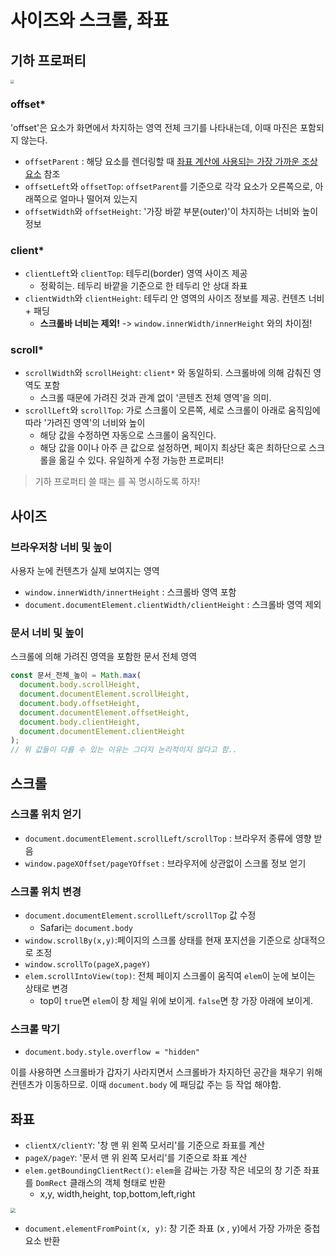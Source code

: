 # 사이즈와 스크롤, 좌표

## 기하 프로퍼티

<img src="https://i.imgur.com/zT90ZRi.png" style="zoom:40%;" />

### offset\*

'offset'은 요소가 화면에서 차지하는 영역 전체 크기를 나타내는데, 이때 마진은 포함되지 않는다.

- `offsetParent` : 해당 요소를 렌더링할 때 <u>좌표 계산에 사용되는 가장 가까운 조상 요소</u> 참조
- `offsetLeft`와 `offsetTop`: `offsetParent`를 기준으로 각각 요소가 오른쪽으로, 아래쪽으로 얼마나 떨어져 있는지
- `offsetWidth`와 `offsetHeight`: '가장 바깥 부분(outer)'이 차지하는 너비와 높이 정보

### client\*

- `clientLeft`와 `clientTop`: 테두리(border) 영역 사이즈 제공
  - 정확히는. 테두리 바깥을 기준으로 한 테두리 안 상대 좌표
- `clientWidth`와 `clientHeight`: 테두리 안 영역의 사이즈 정보를 제공. 컨텐츠 너비 + 패딩
  - **스크롤바 너비는 제외!** -> `window.innerWidth/innerHeight` 와의 차이점!

### scroll\*

- `scrollWidth`와 `scrollHeight`: `client*` 와 동일하되. 스크롤바에 의해 감춰진 영역도 포함
  - 스크롤 때문에 가려진 것과 관계 없이 '콘텐츠 전체 영역'을 의미.
- `scrollLeft`와 `scrollTop`: 가로 스크롤이 오른쪽, 세로 스크롤이 아래로 움직임에 따라 '가려진 영역'의 너비와 높이
  - 해당 값을 수정하면 자동으로 스크롤이 움직인다.
  - 해당 값을 0이나 아주 큰 값으로 설정하면, 페이지 최상단 혹은 최하단으로 스크롤을 옮길 수 있다. 유일하게 수정 가능한 프로퍼티!

> 기하 프로퍼티 쓸 때는 <!DOCTYPE HTML>를 꼭 명시하도록 하자!

## 사이즈

### 브라우저창 너비 및 높이

사용자 눈에 컨텐츠가 실제 보여지는 영역

- `window.innerWidth/innertHeight` : 스크롤바 영역 포함
- `document.documentElement.clientWidth/clientHeight` : 스크롤바 영역 제외

### 문서 너비 및 높이

스크롤에 의해 가려진 영역을 포함한 문서 전체 영역

```js
const 문서_전체_높이 = Math.max(
  document.body.scrollHeight,
  document.documentElement.scrollHeight,
  document.body.offsetHeight,
  document.documentElement.offsetHeight,
  document.body.clientHeight,
  document.documentElement.clientHeight
);
// 위 값들이 다를 수 있는 이유는 그다지 논리적이지 않다고 함..
```

## 스크롤

### 스크롤 위치 얻기

- `document.documentElement.scrollLeft/scrollTop` : 브라우저 종류에 영향 받음
- `window.pageXOffset/pageYOffset` : 브라우저에 상관없이 스크롤 정보 얻기

### 스크롤 위치 변경

- `document.documentElement.scrollLeft/scrollTop` 값 수정
  - Safari는 `document.body`
- `window.scrollBy(x,y)`:페이지의 스크롤 상태를 현재 포지션을 기준으로 상대적으로 조정
- `window.scrollTo(pageX,pageY)`
- `elem.scrollIntoView(top)`: 전체 페이지 스크롤이 움직여 `elem`이 눈에 보이는 상태로 변경
  - top이 `true`면 `elem`이 창 제일 위에 보이게. `false`면 창 가장 아래에 보이게.

### 스크롤 막기

- `document.body.style.overflow = "hidden"`

이를 사용하면 스크롤바가 갑자기 사라지면서 스크롤바가 차지하던 공간을 채우기 위해 컨텐츠가 이동하므로. 이때 `document.body` 에 패딩값 주는 등 작업 해야함.

## 좌표

- `clientX/clientY`: '창 맨 위 왼쪽 모서리'를 기준으로 좌표를 계산
- `pageX/pageY`: '문서 맨 위 왼쪽 모서리'를 기준으로 좌표 계산
- `elem.getBoundingClientRect()`: `elem`을 감싸는 가장 작은 네모의 창 기준 좌표를 `DomRect` 클래스의 객체 형태로 반환
  - x,y, width,height, top,bottom,left,right

<img src="https://i.imgur.com/hCyt1Xk.png" style="zoom:50%;" />

- `document.elementFromPoint(x, y)`: 창 기준 좌표 (x , y)에서 가장 가까운 중첩 요소 반환
